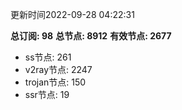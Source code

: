 更新时间2022-09-28 04:22:31

**总订阅: 98**
**总节点: 8912**
**有效节点: 2677**
- ss节点: 261
- v2ray节点: 2247
- trojan节点: 150
- ssr节点: 19
